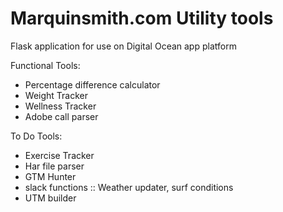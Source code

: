 # Marquinsmith.com Utility tools

Flask application for use on Digital Ocean app platform


Functional Tools:

- Percentage difference calculator
- Weight Tracker
- Wellness Tracker
- Adobe call parser

To Do Tools:

- Exercise Tracker
- Har file parser
- GTM Hunter
- slack functions :: Weather updater, surf conditions
- UTM builder
